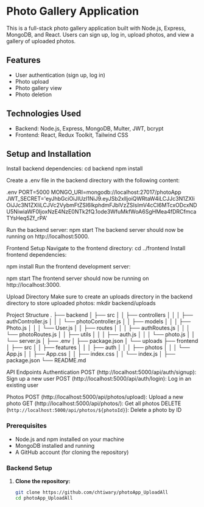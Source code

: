 # Photo Gallery Application

This is a full-stack photo gallery application built with Node.js, Express, MongoDB, and React. Users can sign up, log in, upload photos, and view a gallery of uploaded photos.

## Features

- User authentication (sign up, log in)
- Photo upload
- Photo gallery view
- Photo deletion

## Technologies Used

- Backend: Node.js, Express, MongoDB, Multer, JWT, bcrypt
- Frontend: React, Redux Toolkit, Tailwind CSS

## Setup and Installation

Install backend dependencies:
cd backend
npm install

Create a .env file in the backend directory with the following content:

.env
PORT=5000
MONGO_URI=mongodb://localhost:27017/photoApp
JWT_SECRET='eyJhbGciOiJIUzI1NiJ9.eyJSb2xlIjoiQWRtaW4iLCJJc3N1ZXIiOiJJc3N1ZXIiLCJVc2VybmFtZSI6IkphdmFJblVzZSIsImV4cCI6MTcxODcxNDU5NiwiaWF0IjoxNzE4NzE0NTk2fQ.1ode3WfuMkfWoA6SgHMea4fDRCfmcaTYsHeq5Zf_rPA'


Run the backend server:
npm start
The backend server should now be running on http://localhost:5000.

Frontend Setup
Navigate to the frontend directory:
cd ../frontend
Install frontend dependencies:

npm install
Run the frontend development server:

npm start
The frontend server should now be running on http://localhost:3000.

Upload Directory
Make sure to create an uploads directory in the backend directory to store uploaded photos:
mkdir backend/uploads



Project Structure
.
├── backend
│   ├── src
│   │   ├── controllers
│   │   │   ├── authController.js
│   │   │   └── photoController.js
│   │   ├── models
│   │   │   ├── Photo.js
│   │   │   └── User.js
│   │   ├── routes
│   │   │   ├── authRoutes.js
│   │   │   └── photoRoutes.js
│   │   ├── utils
│   │   │   ├── auth.js
│   │   │   └── photo.js
│   │   └── server.js
│   ├── .env
│   ├── package.json
│   └── uploads
├── frontend
│   ├── src
│   │   ├── features
│   │   │   ├── auth
│   │   │   ├── photos
│   │   │   └── App.js
│   │   ├── App.css
│   │   ├── index.css
│   │   └── index.js
│   ├── package.json
└── README.md


API Endpoints
Authentication
POST (http://localhost:5000/api/auth/signup): Sign up a new user
POST (http://localhost:5000/api/auth/login): Log in an existing user

Photos
POST (http://localhost:5000/api/photos/upload): Upload a new photo
GET (http://localhost:5000/api/photos/): Get all photos
DELETE (`http://localhost:5000/api/photos/${photoId}`): Delete a photo by ID

### Prerequisites

- Node.js and npm installed on your machine
- MongoDB installed and running
- A GitHub account (for cloning the repository)

### Backend Setup

1. **Clone the repository:**

   ```bash
   git clone https://github.com/chtiwary/photoApp_UploadAll
   cd photoApp_UploadAll
